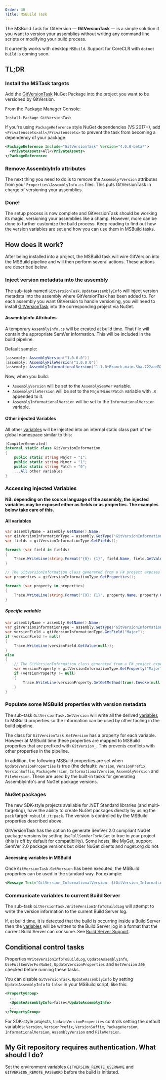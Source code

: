 ```yaml
---
Order: 30
Title: MSBuild Task
---
```


The MSBuild Task for GitVersion — **GitVersionTask** — is a simple solution if
you want to version your assemblies without writing any command line scripts or
modifying your build process.

It currently works with desktop `MSBuild`. Support for CoreCLR with `dotnet build`
is coming soon.

## TL;DR

### Install the MSTask targets

Add the [GitVersionTask](https://www.nuget.org/packages/GitVersionTask/) NuGet
Package into the project you want to be versioned by GitVersion.

From the Package Manager Console:

```shell
Install-Package GitVersionTask
```

If you're using `PackageReference` style NuGet dependencies (VS 2017+), add
`<PrivateAssets>all</PrivateAssets>` to prevent the task from becoming a
dependency of your package:

``` xml
<PackageReference Include="GitVersionTask" Version="4.0.0-beta*">
  <PrivateAssets>All</PrivateAssets>
</PackageReference>
```

### Remove AssemblyInfo attributes

The next thing you need to do is to remove the `Assembly*Version` attributes from
your `Properties\AssemblyInfo.cs` files. This puts GitVersionTask in charge of
versioning your assemblies.

### Done!

The setup process is now complete and GitVersionTask should be working its magic,
versioning your assemblies like a champ. However, more can be done to further
customize the build process. Keep reading to find out how the version variables
are set and how you can use them in MSBuild tasks.

## How does it work?

After being installed into a project, the MSBuild task will wire GitVersion into
the MSBuild pipeline and will then perform several actions. These actions are
described below.

### Inject version metadata into the assembly

The sub-task named `GitVersionTask.UpdateAssemblyInfo` will inject version
metadata into the assembly where GitVersionTask has been added to. For each assembly
you want GitVersion to handle versioning, you will need to install
[GitVersionTask](https://www.nuget.org/packages/GitVersionTask/) into the corresponding
project via NuGet.

#### AssemblyInfo Attributes

A temporary `AssemblyInfo.cs` will be created at build time. That file will
contain the appropriate SemVer information. This will be included in the build
pipeline.

Default sample:

```csharp
[assembly: AssemblyVersion("1.0.0.0")]
[assembly: AssemblyFileVersion("1.0.0.0")]
[assembly: AssemblyInformationalVersion("1.1.0+Branch.main.Sha.722aad3217bd49a6576b6f82f60884e612f9ba58")]
```

Now, when you build:

* `AssemblyVersion` will be set to the `AssemblySemVer` variable.
* `AssemblyFileVersion` will be set to the `MajorMinorPatch` variable with `.0`
appended to it.
* `AssemblyInformationalVersion` will be set to the `InformationalVersion` variable.

#### Other injected Variables

All other [variables](../more-info/variables) will be injected into an
internal static class part of the global namespace similar to this:

```csharp
[CompilerGenerated]
internal static class GitVersionInformation
{
    public static string Major = "1";
    public static string Minor = "1";
    public static string Patch = "0";
    ...All other variables
}
```

### Accessing injected Variables

**NB: depending on the source language of the assembly, the injected variables may be exposed either as fields or as properties. The examples below take care of this.**

#### All variables

```csharp
var assemblyName = assembly.GetName().Name;
var gitVersionInformationType = assembly.GetType("GitVersionInformation");
var fields = gitVersionInformationType.GetFields();

foreach (var field in fields)
{
    Trace.WriteLine(string.Format("{0}: {1}", field.Name, field.GetValue(null)));
}

// The GitVersionInformation class generated from a F# project exposes properties
var properties = gitVersionInformationType.GetProperties();

foreach (var property in properties)
{
    Trace.WriteLine(string.Format("{0}: {1}", property.Name, property.GetGetMethod(true).Invoke(null, null)));
}
```

##### Specific variable

```csharp
var assemblyName = assembly.GetName().Name;
var gitVersionInformationType = assembly.GetType("GitVersionInformation");
var versionField = gitVersionInformationType.GetField("Major");
if (versionField != null)
{
    Trace.WriteLine(versionField.GetValue(null));
}
else
{
    // The GitVersionInformation class generated from a F# project exposes properties
    var versionProperty = gitVersionInformationType.GetProperty("Major");
    if (versionProperty != null)
    {
        Trace.WriteLine(versionProperty.GetGetMethod(true).Invoke(null, null));
    }
}
```

### Populate some MSBuild properties with version metadata

The sub-task `GitVersionTask.GetVersion` will write all the derived
[variables](../more-info/variables) to MSBuild properties so the information
can be used by other tooling in the build pipeline.

The class for `GitVersionTask.GetVersion` has a property for each variable.
However at MSBuild time these properties are mapped to MSBuild properties that
are prefixed with `GitVersion_`. This prevents conflicts with other properties
in the pipeline.

In addition, the following MSBuild properties are set when `UpdateVersionProperties`
is true (the default): `Version`, `VersionPrefix`, `VersionSuffix`,
`PackageVersion`, `InformationalVersion`, `AssemblyVersion` and `FileVersion`.
These are used by the built-in tasks for generating AssemblyInfo's and NuGet
package versions.

### NuGet packages

The new SDK-style projects available for .NET Standard libraries (and multi-targeting),
have the ability to create NuGet packages directly by using the `pack` target:
`msbuild /t:pack`. The version is controlled by the MSBuild properties described
above.

GitVersionTask has the option to generate SemVer 2.0 compliant NuGet package
versions by setting `UseFullSemVerForNuGet` to true in your project (this is off
by default for compatibility). Some hosts, like MyGet, support SemVer 2.0
package versions but older NuGet clients and nuget.org do not.


#### Accessing variables in MSBuild

Once `GitVersionTask.GetVersion` has been executed, the MSBuild properties can be
used in the standard way. For example:

```xml
<Message Text="GitVersion_InformationalVersion: $(GitVersion_InformationalVersion)"/>
```

### Communicate variables to current Build Server

The sub-task `GitVersionTask.WriteVersionInfoToBuildLog` will attempt to write
the version information to the current Build Server log.

If, at build time, it is detected that the build is occurring inside a Build
Server then the [variables](../more-info/variables) will be written to the
Build Server log in a format that the current Build Server can consume. See
[Build Server Support](../build-server-support/build-server-support).

## Conditional control tasks

Properties `WriteVersionInfoToBuildLog`, `UpdateAssemblyInfo`,
`UseFullSemVerForNuGet`, `UpdateVersionProperties` and `GetVersion` are checked
before running these tasks.

You can disable `GitVersionTask.UpdateAssemblyInfo` by setting
`UpdateAssemblyInfo` to `false` in your MSBuild script, like
this:

```xml
<PropertyGroup>
  ...
  <UpdateAssemblyInfo>false</UpdateAssemblyInfo>
  ...
</PropertyGroup>
```
For SDK-style projects, `UpdateVersionProperties` controls setting the default
variables: `Version`, `VersionPrefix`, `VersionSuffix`, `PackageVersion`,
`InformationalVersion`, `AssemblyVersion` and `FileVersion`.

## My Git repository requires authentication. What should I do?

Set the environment variables `GITVERSION_REMOTE_USERNAME` and
`GITVERSION_REMOTE_PASSWORD` before the build is initiated.
